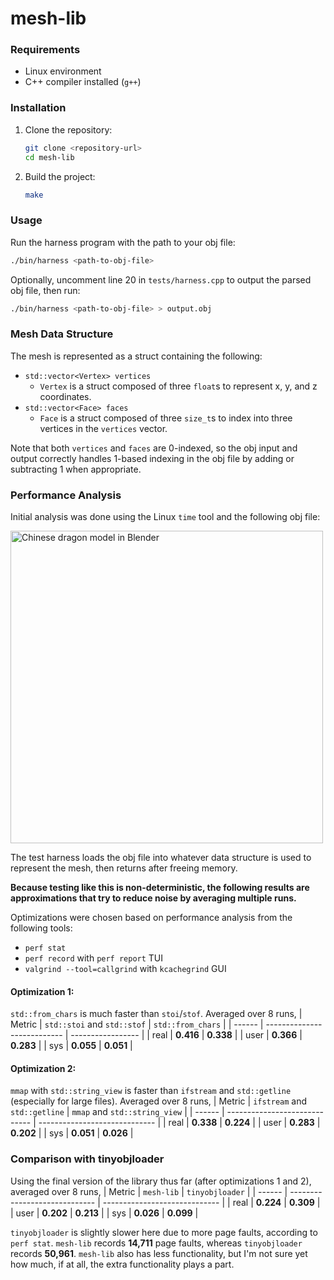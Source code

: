 # mesh-lib

### Requirements
- Linux environment
- C++ compiler installed (`g++`)

### Installation
1. Clone the repository:
    ```bash
    git clone <repository-url>
    cd mesh-lib
    ```

2. Build the project:
    ```bash
    make
    ```

### Usage
Run the harness program with the path to your obj file:
```bash
./bin/harness <path-to-obj-file>
```

Optionally, uncomment line 20 in `tests/harness.cpp` to output the parsed obj file, then run:
```bash
./bin/harness <path-to-obj-file> > output.obj
```

### Mesh Data Structure
The mesh is represented as a struct containing the following:
- `std::vector<Vertex> vertices`
    - `Vertex` is a struct composed of three `float`s to represent x, y, and z coordinates.
- `std::vector<Face> faces`
    - `Face` is a struct composed of three `size_t`s to index into three vertices in the `vertices` vector.

Note that both `vertices` and `faces` are 0-indexed, so the obj input and output correctly handles 1-based indexing in the obj file by adding or subtracting 1 when appropriate.

### Performance Analysis
Initial analysis was done using the Linux `time` tool and the following obj file:

<img src="https://github.com/user-attachments/assets/ef1643e0-1289-443e-a059-c70b4c84c5a8" alt="Chinese dragon model in Blender" width="500px" />

The test harness loads the obj file into whatever data structure is used to represent the mesh, then returns after freeing memory.

**Because testing like this is non-deterministic, the following results are approximations that try to reduce noise by averaging multiple runs.**

Optimizations were chosen based on performance analysis from the following tools:
- `perf stat`
- `perf record` with `perf report` TUI
- `valgrind --tool=callgrind` with `kcachegrind` GUI

#### Optimization 1:
`std::from_chars` is much faster than `stoi`/`stof`. Averaged over 8 runs,
| Metric | `std::stoi` and `std::stof` | `std::from_chars` |
| ------ | --------------------------- | ----------------- |
| real   | **0.416**                   | **0.338**         |
| user   | **0.366**                   | **0.283**         |
| sys    | **0.055**                   | **0.051**         |

#### Optimization 2:
`mmap` with `std::string_view` is faster than `ifstream` and `std::getline` (especially for large files). Averaged over 8 runs,
| Metric | `ifstream` and `std::getline` | `mmap` and `std::string_view` |
| ------ | ----------------------------- | ----------------------------- |
| real   | **0.338**                     | **0.224**                     |
| user   | **0.283**                     | **0.202**                     |
| sys    | **0.051**                     | **0.026**                     |

### Comparison with tinyobjloader
Using the final version of the library thus far (after optimizations 1 and 2), averaged over 8 runs,
| Metric | `mesh-lib`                    | `tinyobjloader`               |
| ------ | ----------------------------- | ----------------------------- |
| real   | **0.224**                     | **0.309**                     |
| user   | **0.202**                     | **0.213**                     |
| sys    | **0.026**                     | **0.099**                     |

`tinyobjloader` is slightly slower here due to more page faults, according to `perf stat`. `mesh-lib` records **14,711** page faults, whereas `tinyobjloader` records **50,961**. `mesh-lib` also has less functionality, but I'm not sure yet how much, if at all, the extra functionality plays a part.
